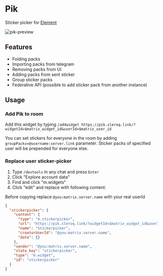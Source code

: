 # Pik
Sticker picker for [Element](https://element.io/)

<img src="https://i.ibb.co/1XjSCyR/2023-03-12-22-49.png" alt="pik-preview">

## Features

- Folding packs
- Importing packs from telegram
- Removing packs from UI
- Adding packs from sent sticker
- Group sticker packs
- Federative API (possible to add sticker pack from another instance)

## Usage

### Add Pik to room

Add this widget by typing `/addwidget https://pik.sleroq.link/?widgetId=$matrix_widget_id&userId=$matrix_user_id`


You can set stickers for everyone in the room by adding `groupPacks=@username:server.link` parameter. Sticker packs of specified user will be prepended for everyone else.

### Replace user sticker-picker

1. Type `/devtools` in any chat and press `Enter`
2. Click "Explore account data"
3. Find and click "m.widgets"
4. Click "edit" and replace with following content:

Before copying replace `@you:matrix.server.name` with your real userId

```json
{
  "stickerpicker": {
    "content": {
      "type": "m.stickerpicker",
      "url": "https://pik.sleroq.link/?widgetId=$matrix_widget_id&userId=$matrix_user_id",
      "name": "Stickerpicker",
      "creatorUserId": "@you:matrix.server.name",
      "data": {}
    },
    "sender": "@you:matrix.server.name",
    "state_key": "stickerpicker",
    "type": "m.widget",
    "id": "stickerpicker"
  }
}
```

